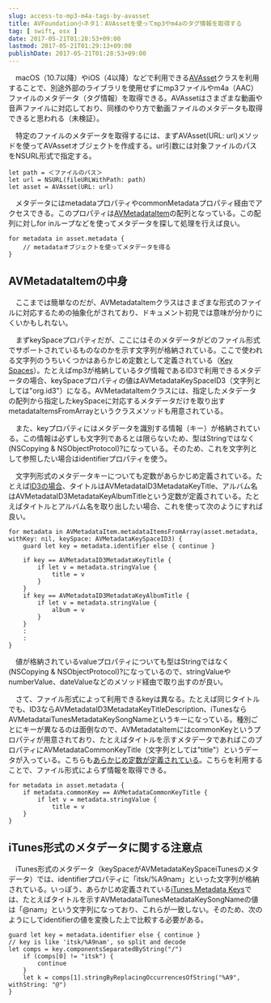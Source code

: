 ```yaml
---
slug: access-to-mp3-m4a-tags-by-avasset
title: AVFoundation小ネタ1：AVAssetを使ってmp3やm4aのタグ情報を取得する
tag: [ swift, osx ]
date: 2017-05-21T01:28:53+09:00
lastmod: 2017-05-21T01:29:13+09:00
publishDate: 2017-05-21T01:28:53+09:00
---
```


　macOS（10.7以降）やiOS（4以降）などで利用できる[AVAsset](https://developer.apple.com/reference/avfoundation/avasset)クラスを利用することで、別途外部のライブラリを使用せずにmp3ファイルやm4a（AAC）ファイルのメタデータ（タグ情報）を取得できる。AVAssetはさまざまな動画や音声ファイルに対応しており、同様のやり方で動画ファイルのメタデータも取得できると思われる（未検証）。

　特定のファイルのメタデータを取得するには、まずAVAsset(URL: url)メソッドを使ってAVAssetオブジェクトを作成する。url引数には対象ファイルのパスをNSURL形式で指定する。

```
let path = ＜ファイルのパス＞
let url = NSURL(fileURLWithPath: path)
let asset = AVAsset(URL: url)
```

　メタデータにはmetadataプロパティやcommonMetadataプロパティ経由でアクセスできる。このプロパティは[AVMetadataItem](https://developer.apple.com/reference/avfoundation/avmetadataitem)の配列となっている。この配列に対しfor inループなどを使ってメタデータを探して処理を行えば良い。

```
for metadata in asset.metadata {
    // metadataオブジェクトを使ってメタデータを得る
}
```

## AVMetadataItemの中身　


　ここまでは簡単なのだが、AVMetadataItemクラスはさまざまな形式のファイルに対応するための抽象化がされており、ドキュメント初見では意味が分かりにくいかもしれない。

　まずkeySpaceプロパティだが、ここにはそのメタデータがどのファイル形式でサポートされているものなのかを示す文字列が格納されている。ここで使われる文字列のうちいくつかはあらかじめ定数として定義されている（[Key Spaces](https://developer.apple.com/reference/avfoundation/media_assets_playback_and_editing/av_foundation_metadata_key_constants/key_spaces)）。たとえばmp3が格納しているタグ情報であるID3で利用できるメタデータの場合、keySpaceプロパティの値はAVMetadataKeySpaceID3（文字列としては"org.id3"）になる。AVMetadataItemクラスには、指定したメタデータの配列から指定したkeySpaceに対応するメタデータだけを取り出すmetadataItemsFromArrayというクラスメソッドも用意されている。

　また、keyプロパティにはメタデータを識別する情報（キー）が格納されている。この情報は必ずしも文字列であるとは限らないため、型はStringではなく(NSCopying & NSObjectProtocol)?になっている。そのため、これを文字列として参照したい場合はidentifierプロパティを使う。

　文字列形式のメタデータキーについても定数があらかじめ定義されている。たとえば[ID3の場合](https://developer.apple.com/reference/avfoundation/media_assets_playback_and_editing/av_foundation_metadata_key_constants/id3_metadata_keys)、タイトルはAVMetadataID3MetadataKeyTitle、アルバム名はAVMetadataID3MetadataKeyAlbumTitleという定数が定義されている。たとえばタイトルとアルバム名を取り出したい場合、これを使って次のようにすれば良い。

```
for metadata in AVMetadataItem.metadataItemsFromArray(asset.metadata, withKey: nil, keySpace: AVMetadataKeySpaceID3) {
    guard let key = metadata.identifier else { continue }

    if key == AVMetadataID3MetadataKeyTitle {
        if let v = metadata.stringValue {
            title = v
        }
    }
    if key == AVMetadataID3MetadataKeyAlbumTitle {
        if let v = metadata.stringValue {
            album = v
        }
    }
    :
    :
}
```

　値が格納されているvalueプロパティについても型はStringではなく(NSCopying & NSObjectProtocol)?になっているので、stringValueやnumberValue、dateValueなどのメソッド経由で取り出すのが良い。

　さて、ファイル形式によって利用できるkeyは異なる。たとえば同じタイトルでも、ID3ならAVMetadataID3MetadataKeyTitleDescription、iTunesならAVMetadataiTunesMetadataKeySongNameというキーになっている。種別ごとにキーが異なるのは面倒なので、AVMetadataItemにはcommonKeyというプロパティが用意されており、たとえばタイトルを示すメタデータであればこのプロパティにAVMetadataCommonKeyTitle（文字列としては"title"）というデータが入っている。こちらも[あらかじめ定数が定義されている](https://developer.apple.com/reference/avfoundation/media_assets_playback_and_editing/av_foundation_metadata_key_constants/common_metadata_keys)。こちらを利用することで、ファイル形式によらず情報を取得できる。

```
for metadata in asset.metadata {
    if metadata.commonKey == AVMetadataCommonKeyTitle {
        if let v = metadata.stringValue {
            title = v
    }
}
```

## iTunes形式のメタデータに関する注意点


　iTunes形式のメタデータ（keySpaceがAVMetadataKeySpaceiTunesのメタデータ）では、identifierプロパティに「itsk/%A9nam」といった文字列が格納されている。いっぽう、あらかじめ定義されている[iTunes Metadata Keys](https://developer.apple.com/reference/avfoundation/media_assets_playback_and_editing/av_foundation_metadata_key_constants/itunes_metadata_keys)では、たとえばタイトルを示すAVMetadataiTunesMetadataKeySongNameの値は「@nam」という文字列になっており、これらが一致しない。そのため、次のようにしてidentifierの値を変換した上で比較する必要がある。

```
guard let key = metadata.identifier else { continue }
// key is like 'itsk/%A9nam', so split and decode
let comps = key.componentsSeparatedByString("/")
    if (comps[0] != "itsk") {
        continue
    }
    let k = comps[1].stringByReplacingOccurrencesOfString("%A9", withString: "@")
}
```

